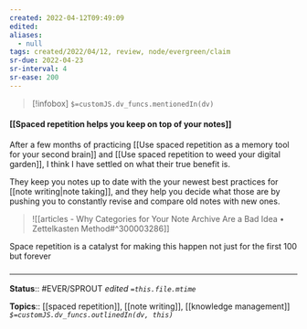 ```yaml
---
created: 2022-04-12T09:49:09 
edited: 
aliases:
  - null
tags: created/2022/04/12, review, node/evergreen/claim
sr-due: 2022-04-23
sr-interval: 4
sr-ease: 200
---
```

> [!infobox]
`$=customJS.dv_funcs.mentionedIn(dv)`

#### [[Spaced repetition helps you keep on top of your notes]]

After a few months of practicing 
[[Use spaced repetition as a memory tool for your second brain]] 
and
[[Use spaced repetition to weed your digital garden]],
I think I have settled on what their true benefit is.

They keep you notes up to date with the your newest best practices for [[note writing|note taking]], and they help you decide what those are by pushing you to constantly revise and compare old notes with new ones.

> ![[articles - Why Categories for Your Note Archive Are a Bad Idea • Zettelkasten Method#^300003286]]

Space repetition is a catalyst for making this happen not just for the first 100 but forever



### <hr class="footnote"/>

**Status**:: #EVER/SPROUT
*edited `=this.file.mtime`*

**Topics**:: [[spaced repetition]], [[note writing]], [[knowledge management]]
*`$=customJS.dv_funcs.outlinedIn(dv, this)`*

